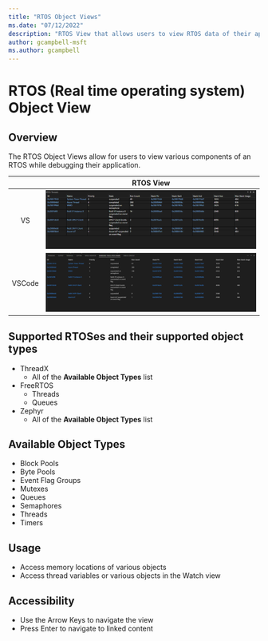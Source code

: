 ```yaml
---
title: "RTOS Object Views"
ms.date: "07/12/2022"
description: "RTOS View that allows users to view RTOS data of their application."
author: gcampbell-msft
ms.author: gcampbell
---
```

# RTOS (Real time operating system) Object View

## Overview

The RTOS Object Views allow for users to view various components of an RTOS while debugging their application.

||RTOS View|
|:-:|:-:|
|VS|![RTOS View in VS](media/rtos-threads.png)|
|VSCode|![RTOS View in VSCode](media/rtos-threads-vscode.png)|

## Supported RTOSes and their supported object types

- ThreadX
  - All of the **Available Object Types** list
- FreeRTOS
  - Threads
  - Queues
- Zephyr
  - All of the **Available Object Types** list

## Available Object Types

- Block Pools
- Byte Pools
- Event Flag Groups
- Mutexes
- Queues
- Semaphores
- Threads
- Timers

## Usage

- Access memory locations of various objects
- Access thread variables or various objects in the Watch view

## Accessibility

- Use the Arrow Keys to navigate the view
- Press Enter to navigate to linked content
